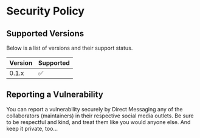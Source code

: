 # Security Policy

## Supported Versions

Below is a list of versions and their support status.

| Version | Supported          |
| ------- | ------------------ |
| 0.1.x   | :white_check_mark: |

## Reporting a Vulnerability

You can report a vulnerability securely by Direct Messaging any of the collaborators (maintainers) in their respective social media outlets.
Be sure to be respectful and kind, and treat them like you would anyone else.
And keep it private, too...
